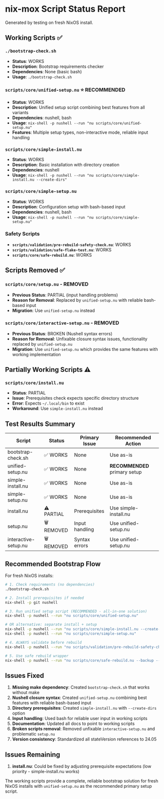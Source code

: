 # nix-mox Script Status Report

Generated by testing on fresh NixOS install.

## Working Scripts ✅

### `./bootstrap-check.sh`
- **Status**: WORKS
- **Description**: Bootstrap requirements checker
- **Dependencies**: None (basic bash)
- **Usage**: `./bootstrap-check.sh`

### `scripts/core/unified-setup.nu` ⭐ RECOMMENDED
- **Status**: WORKS
- **Description**: Unified setup script combining best features from all variants
- **Dependencies**: nushell, bash
- **Usage**: `nix-shell -p nushell --run "nu scripts/core/unified-setup.nu"`
- **Features**: Multiple setup types, non-interactive mode, reliable input handling

### `scripts/core/simple-install.nu`
- **Status**: WORKS
- **Description**: Basic installation with directory creation
- **Dependencies**: nushell
- **Usage**: `nix-shell -p nushell --run "nu scripts/core/simple-install.nu --create-dirs"`

### `scripts/core/simple-setup.nu`
- **Status**: WORKS
- **Description**: Configuration setup with bash-based input
- **Dependencies**: nushell, bash
- **Usage**: `nix-shell -p nushell --run "nu scripts/core/simple-setup.nu"`

### Safety Scripts
- **`scripts/validation/pre-rebuild-safety-check.nu`**: WORKS
- **`scripts/validation/safe-flake-test.nu`**: WORKS  
- **`scripts/core/safe-rebuild.nu`**: WORKS

## Scripts Removed ✅

### `scripts/core/setup.nu` - REMOVED
- **Previous Status**: PARTIAL (input handling problems)
- **Reason for Removal**: Replaced by `unified-setup.nu` with reliable bash-based input
- **Migration**: Use `unified-setup.nu` instead

### `scripts/core/interactive-setup.nu` - REMOVED
- **Previous Status**: BROKEN (Nushell syntax errors)  
- **Reason for Removal**: Unfixable closure syntax issues, functionality replaced by `unified-setup.nu`
- **Migration**: Use `unified-setup.nu` which provides the same features with working implementation

## Partially Working Scripts ⚠️

### `scripts/core/install.nu`
- **Status**: PARTIAL
- **Issue**: Prerequisites check expects specific directory structure
- **Error**: Expects `~/.local/bin` to exist
- **Workaround**: Use `simple-install.nu` instead

## Test Results Summary

| Script | Status | Primary Issue | Recommended Action |
|--------|--------|---------------|-------------------|
| bootstrap-check.sh | ✅ WORKS | None | Use as-is |
| unified-setup.nu | ✅ WORKS | None | **RECOMMENDED** primary setup |
| simple-install.nu | ✅ WORKS | None | Use as-is |  
| simple-setup.nu | ✅ WORKS | None | Use as-is |
| install.nu | ⚠️ PARTIAL | Prerequisites | Use simple-install.nu |
| setup.nu | 🗑️ REMOVED | Input handling | Use unified-setup.nu |
| interactive-setup.nu | 🗑️ REMOVED | Syntax errors | Use unified-setup.nu |

## Recommended Bootstrap Flow

For fresh NixOS installs:

```bash
# 1. Check requirements (no dependencies)
./bootstrap-check.sh

# 2. Install prerequisites if needed  
nix-shell -p git nushell

# 3. Run unified setup script (RECOMMENDED - all-in-one solution)
nix-shell -p nushell --run "nu scripts/core/unified-setup.nu"

# OR alternative: separate install + setup
nix-shell -p nushell --run "nu scripts/core/simple-install.nu --create-dirs"
nix-shell -p nushell --run "nu scripts/core/simple-setup.nu"

# 4. ALWAYS validate before rebuild
nix-shell -p nushell --run "nu scripts/validation/pre-rebuild-safety-check.nu"

# 5. Use safe rebuild wrapper
nix-shell -p nushell --run "nu scripts/core/safe-rebuild.nu --backup --test-first"
```

## Issues Fixed

1. **Missing make dependency**: Created `bootstrap-check.sh` that works without make
2. **Nushell closure syntax**: Created `unified-setup.nu` combining best features with reliable bash-based input
3. **Directory prerequisites**: Created `simple-install.nu` with `--create-dirs` option  
4. **Input handling**: Used bash for reliable user input in working scripts
5. **Documentation**: Updated all docs to point to working scripts
6. **Broken scripts removal**: Removed unfixable `interactive-setup.nu` and problematic `setup.nu`
7. **Version consistency**: Standardized all stateVersion references to 24.05

## Issues Remaining

1. **install.nu**: Could be fixed by adjusting prerequisite expectations (low priority - simple-install.nu works)

The working scripts provide a complete, reliable bootstrap solution for fresh NixOS installs with `unified-setup.nu` as the recommended primary setup script.